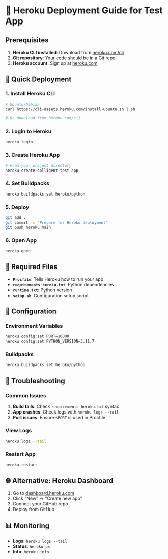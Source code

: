 # 🚀 Heroku Deployment Guide for Test App

## Prerequisites
1. **Heroku CLI installed**: Download from [heroku.com/cli](https://heroku.com/cli)
2. **Git repository**: Your code should be in a Git repo
3. **Heroku account**: Sign up at [heroku.com](https://heroku.com)

## 🚀 Quick Deployment

### 1. Install Heroku CLI
```bash
# Ubuntu/Debian
curl https://cli-assets.heroku.com/install-ubuntu.sh | sh

# Or download from heroku.com/cli
```

### 2. Login to Heroku
```bash
heroku login
```

### 3. Create Heroku App
```bash
# From your project directory
heroku create colligent-test-app
```

### 4. Set Buildpacks
```bash
heroku buildpacks:set heroku/python
```

### 5. Deploy
```bash
git add .
git commit -m "Prepare for Heroku deployment"
git push heroku main
```

### 6. Open App
```bash
heroku open
```

## 📁 Required Files

- **`Procfile`**: Tells Heroku how to run your app
- **`requirements-heroku.txt`**: Python dependencies
- **`runtime.txt`**: Python version
- **`setup.sh`**: Configuration setup script

## 🔧 Configuration

### Environment Variables
```bash
heroku config:set PORT=10000
heroku config:set PYTHON_VERSION=3.11.7
```

### Buildpacks
```bash
heroku buildpacks:set heroku/python
```

## 🚨 Troubleshooting

### Common Issues
1. **Build fails**: Check `requirements-heroku.txt` syntax
2. **App crashes**: Check logs with `heroku logs --tail`
3. **Port issues**: Ensure `$PORT` is used in Procfile

### View Logs
```bash
heroku logs --tail
```

### Restart App
```bash
heroku restart
```

## 🌐 Alternative: Heroku Dashboard

1. Go to [dashboard.heroku.com](https://dashboard.heroku.com)
2. Click "New" → "Create new app"
3. Connect your GitHub repo
4. Deploy from GitHub

## 📊 Monitoring

- **Logs**: `heroku logs --tail`
- **Status**: `heroku ps`
- **Info**: `heroku info`
